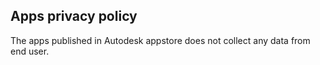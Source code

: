 ## Apps privacy policy

The apps published in Autodesk appstore does not collect any data from end user.
